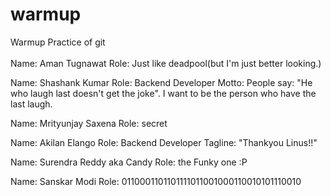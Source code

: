 # warmup
Warmup Practice of git<br>
<br>
Name: Aman Tugnawat
Role: Just like deadpool(but I'm just better looking.)

Name: Shashank Kumar
Role: Backend Developer
Motto: People say: "He who laugh last doesn't get the joke". I want to be the person who have the last laugh.

Name: Mrityunjay Saxena
Role: secret

Name: Akilan Elango
Role: Backend Developer
Tagline: "Thankyou Linus!!"

Name: Surendra Reddy aka Candy
Role: the Funky one :P

Name: Sanskar Modi
Role: 0110001101101111011001000110010101110010